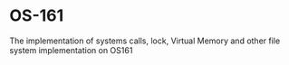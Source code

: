 # OS-161
The implementation of systems calls, lock, Virtual Memory and other file system implementation on OS161
